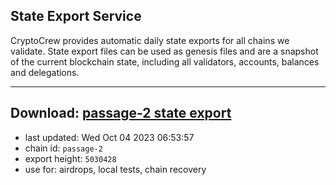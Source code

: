 ## State Export Service
CryptoCrew provides automatic daily state exports for all chains we validate. State export files can be used as genesis files and are a snapshot of the current blockchain state, including all validators, accounts, balances and delegations.

---
**Download: [passage-2 state export](https://dl.ccvalidators.com/SERVICE/passage/passage-2_export_5030428.json)**
---

- last updated: Wed Oct 04 2023 06:53:57
- chain id: `passage-2`
- export height: `5030428`
- use for: airdrops, local tests, chain recovery
